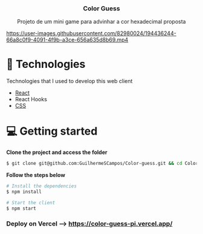 <h3 align="center">
  Color Guess
</h3>

<p align="center">Projeto de um mini game para advinhar a cor hexadecimal proposta</p>

https://user-images.githubusercontent.com/82980024/194436244-66a8c0f9-4091-4f9b-a3ce-656a635d8b69.mp4

# 🚀 Technologies

Technologies that I used to develop this web client

- [React](https://reactjs.org)
- React Hooks
- [CSS](https://www.w3.org/Style/CSS/Overview.en.html)

# 💻 Getting started

**Clone the project and access the folder**

```bash
$ git clone git@github.com:GuilhermeSCampos/Color-guess.git && cd Color-guess
```

**Follow the steps below**

```bash
# Install the dependencies
$ npm install

# Start the client
$ npm start
```
### Deploy on Vercel --> https://color-guess-pi.vercel.app/

